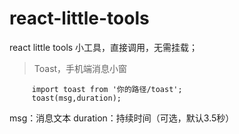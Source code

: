 # react-little-tools
react little tools
小工具，直接调用，无需挂载；

<blockquote>
    Toast，手机端消息小窗
</blockquote>

         import toast from '你的路径/toast';
         toast(msg,duration);
         
msg：消息文本   duration：持续时间（可选，默认3.5秒）
